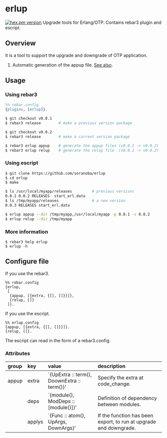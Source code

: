 erlup
========
[![hex.pm version](https://img.shields.io/hexpm/v/erlup.svg)](https://hex.pm/packages/erlup)
Upgrade tools for Erlang/OTP. Contains rebar3 plugin and escript.

## Overview
It is a tool to support the upgrade and downgrade of OTP application.

1. Automatic generation of the appup file. [See also](doc/erlup_appup.md).

## Usage

### Using rebar3

```erlang
%% rebar.config
{plugins, [erlup]}.
```

```bash
$ git checkout v0.0.1
$ rebar3 release        # make a previous version package

$ git checkout v0.0.2
$ rebar3 release        # make a current version package

$ rebar3 erlup appup    # generate the appup files (v0.0.1 -> v0.0.2)
$ rebar3 erlup relup    # generate the relup file  (v0.0.1 -> v0.0.2)
```

### Using escript

```bash
$ git clone https://github.com/soranoba/erlup
$ cd erlup
$ make
```

```bash
$ ls /usr/local/myapp/releases         # previous versions
0.0.1 0.0.2 RELEASES  start_erl.data
$ ls /tmp/myapp/releases               # a new version
0.0.3 RELEASES start_erl.data

$ erlup appup --dir /tmp/myapp,/usr/local/myapp -p 0.0.1 -c 0.0.2
$ erlup relup --dir /tmp/myapp
```

### More information

```
$ rebar3 help erlup
$ erlup -h
```

## Configure file

If you use the rebar3.
```
%% rebar.config
{erlup,
 [
  {appup, [{extra, {[], []}}]},
  {relup, []}
 ]}.
```

If you use the escript.
```
%% erlup.config
{appup, [{extra, {[], []}}]}.
{relup, []}.
```
The escript can read in the form of a rebar3.config.

### Attributes

|group| key  | value                                     | description                                                      |
|:----|:-----|:------------------------------------------|:-----------------------------------------------------------------|
|appup|extra |`{UpExtra :: term(), DoownExtra :: term()}'| Specify the extra at code_change.                                |
|     |deps  |`{module(), ModDeps :: [module()]}'        | Definition of dependency between modules.                        |
|     |applys|`{Func :: atom(), UpArgs, DownArgs}'       | If the function has been export, to run at upgrade and downgrade.|
